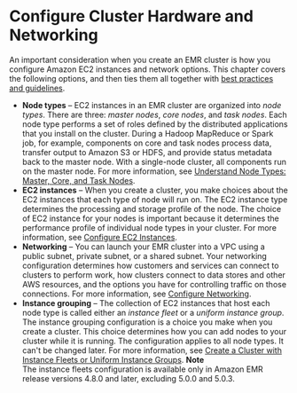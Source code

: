 # Configure Cluster Hardware and Networking<a name="emr-plan-instances"></a>

An important consideration when you create an EMR cluster is how you configure Amazon EC2 instances and network options\. This chapter covers the following options, and then ties them all together with [best practices and guidelines](emr-plan-instances-guidelines.md)\.
+ **Node types** – EC2 instances in an EMR cluster are organized into *node types*\. There are three: *master nodes*, *core nodes*, and *task nodes*\. Each node type performs a set of roles defined by the distributed applications that you install on the cluster\. During a Hadoop MapReduce or Spark job, for example, components on core and task nodes process data, transfer output to Amazon S3 or HDFS, and provide status metadata back to the master node\. With a single\-node cluster, all components run on the master node\. For more information, see [Understand Node Types: Master, Core, and Task Nodes](emr-master-core-task-nodes.md)\.
+ **EC2 instances** – When you create a cluster, you make choices about the EC2 instances that each type of node will run on\. The EC2 instance type determines the processing and storage profile of the node\. The choice of EC2 instance for your nodes is important because it determines the performance profile of individual node types in your cluster\. For more information, see [Configure EC2 Instances](emr-plan-ec2-instances.md)\.
+ **Networking** – You can launch your EMR cluster into a VPC using a public subnet, private subnet, or a shared subnet\. Your networking configuration determines how customers and services can connect to clusters to perform work, how clusters connect to data stores and other AWS resources, and the options you have for controlling traffic on those connections\. For more information, see [Configure Networking](emr-plan-vpc-subnet.md)\.
+ **Instance grouping** – The collection of EC2 instances that host each node type is called either an *instance fleet* or a *uniform instance group*\. The instance grouping configuration is a choice you make when you create a cluster\. This choice determines how you can add nodes to your cluster while it is running\. The configuration applies to all node types\. It can't be changed later\. For more information, see [Create a Cluster with Instance Fleets or Uniform Instance Groups](emr-instance-group-configuration.md)\.
**Note**  
The instance fleets configuration is available only in Amazon EMR release versions 4\.8\.0 and later, excluding 5\.0\.0 and 5\.0\.3\.